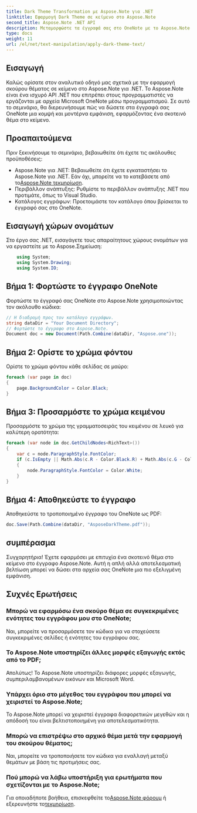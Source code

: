 ```yaml
---
title: Dark Theme Transformation με Aspose.Note για .NET
linktitle: Εφαρμογή Dark Theme σε κείμενο στο Aspose.Note
second_title: Aspose.Note .NET API
description: Μεταμορφώστε τα έγγραφά σας στο OneNote με το Aspose.Note για .NET! Εφαρμόστε ένα κομψό σκούρο θέμα χωρίς κόπο. Κάντε λήψη τώρα και βελτιώστε την εμπειρία λήψης σημειώσεων.
type: docs
weight: 11
url: /el/net/text-manipulation/apply-dark-theme-text/
---
```

## Εισαγωγή
Καλώς ορίσατε στον αναλυτικό οδηγό μας σχετικά με την εφαρμογή σκούρου θέματος σε κείμενο στο Aspose.Note για .NET. Το Aspose.Note είναι ένα ισχυρό API .NET που επιτρέπει στους προγραμματιστές να εργάζονται με αρχεία Microsoft OneNote μέσω προγραμματισμού. Σε αυτό το σεμινάριο, θα διερευνήσουμε πώς να δώσετε στα έγγραφά σας OneNote μια κομψή και μοντέρνα εμφάνιση, εφαρμόζοντας ένα σκοτεινό θέμα στο κείμενο.
## Προαπαιτούμενα
Πριν ξεκινήσουμε το σεμινάριο, βεβαιωθείτε ότι έχετε τις ακόλουθες προϋποθέσεις:
-  Aspose.Note για .NET: Βεβαιωθείτε ότι έχετε εγκαταστήσει το Aspose.Note για .NET. Εάν όχι, μπορείτε να το κατεβάσετε από το[Aspose.Note τεκμηρίωση](https://reference.aspose.com/note/net/).
- Περιβάλλον ανάπτυξης: Ρυθμίστε το περιβάλλον ανάπτυξης .NET που προτιμάτε, όπως το Visual Studio.
- Κατάλογος εγγράφων: Προετοιμάστε τον κατάλογο όπου βρίσκεται το έγγραφό σας στο OneNote.
## Εισαγωγή χώρων ονομάτων
Στο έργο σας .NET, εισαγάγετε τους απαραίτητους χώρους ονομάτων για να εργαστείτε με το Aspose.Σημείωση:
```csharp
    using System;
    using System.Drawing;
    using System.IO;
```
## Βήμα 1: Φορτώστε το έγγραφο OneNote
Φορτώστε το έγγραφό σας OneNote στο Aspose.Note χρησιμοποιώντας τον ακόλουθο κώδικα:
```csharp
// Η διαδρομή προς τον κατάλογο εγγράφων.
string dataDir = "Your Document Directory";
// Φορτώστε το έγγραφο στο Aspose.Note.
Document doc = new Document(Path.Combine(dataDir, "Aspose.one"));
```
## Βήμα 2: Ορίστε το χρώμα φόντου
Ορίστε το χρώμα φόντου κάθε σελίδας σε μαύρο:
```csharp
foreach (var page in doc)
{
    page.BackgroundColor = Color.Black;
}
```
## Βήμα 3: Προσαρμόστε το χρώμα κειμένου
Προσαρμόστε το χρώμα της γραμματοσειράς του κειμένου σε λευκό για καλύτερη ορατότητα:
```csharp
foreach (var node in doc.GetChildNodes<RichText>())
{
    var c = node.ParagraphStyle.FontColor;
    if (c.IsEmpty || Math.Abs(c.R - Color.Black.R) + Math.Abs(c.G - Color.Black.G) + Math.Abs(c.B - Color.Black.B) <= 30)
    {
        node.ParagraphStyle.FontColor = Color.White;
    }
}
```
## Βήμα 4: Αποθηκεύστε το έγγραφο
Αποθηκεύστε το τροποποιημένο έγγραφο του OneNote ως PDF:
```csharp
doc.Save(Path.Combine(dataDir, "AsposeDarkTheme.pdf"));
```
## συμπέρασμα
Συγχαρητήρια! Έχετε εφαρμόσει με επιτυχία ένα σκοτεινό θέμα στο κείμενο στο έγγραφο Aspose.Note. Αυτή η απλή αλλά αποτελεσματική βελτίωση μπορεί να δώσει στα αρχεία σας OneNote μια πιο εξελιγμένη εμφάνιση.
## Συχνές Ερωτήσεις
### Μπορώ να εφαρμόσω ένα σκούρο θέμα σε συγκεκριμένες ενότητες του εγγράφου μου στο OneNote;
Ναι, μπορείτε να προσαρμόσετε τον κώδικα για να στοχεύσετε συγκεκριμένες σελίδες ή ενότητες του εγγράφου σας.
### Το Aspose.Note υποστηρίζει άλλες μορφές εξαγωγής εκτός από το PDF;
Απολύτως! Το Aspose.Note υποστηρίζει διάφορες μορφές εξαγωγής, συμπεριλαμβανομένων εικόνων και Microsoft Word.
### Υπάρχει όριο στο μέγεθος του εγγράφου που μπορεί να χειριστεί το Aspose.Note;
Το Aspose.Note μπορεί να χειριστεί έγγραφα διαφορετικών μεγεθών και η απόδοσή του είναι βελτιστοποιημένη για αποτελεσματικότητα.
### Μπορώ να επιστρέψω στο αρχικό θέμα μετά την εφαρμογή του σκούρου θέματος;
Ναι, μπορείτε να τροποποιήσετε τον κώδικα για εναλλαγή μεταξύ θεμάτων με βάση τις προτιμήσεις σας.
### Πού μπορώ να λάβω υποστήριξη για ερωτήματα που σχετίζονται με το Aspose.Note;
 Για οποιαδήποτε βοήθεια, επισκεφθείτε το[Aspose.Note φόρουμ](https://forum.aspose.com/c/note/28) ή εξερευνήστε το[τεκμηρίωση](https://reference.aspose.com/note/net/).